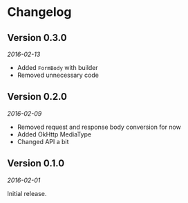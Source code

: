 Changelog
=========

## Version 0.3.0

_2016-02-13_

* Added `FormBody` with builder
* Removed unnecessary code

## Version 0.2.0

_2016-02-09_

* Removed request and response body conversion for now
* Added OkHttp MediaType
* Changed API a bit

## Version 0.1.0

_2016-02-01_

Initial release.
